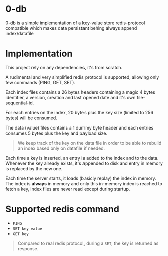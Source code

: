 # 0-db
0-db is a simple implementation of a key-value store redis-protocol compatible which
makes data persistant behing always append index/datafile

# Implementation
This project rely on any dependencies, it's from scratch.

A rudimental and very simplified redis protocol is supported, allowing only few commands (PING, GET, SET).

Each index files contains a 26 bytes headers containing a magic 4 bytes identifier,
a version, creation and last opened date and it's own file-sequential-id.

For each entries on the index, 20 bytes plus the key size (limited to 256 bytes) will be consumed.

The data (value) files contains a 1 dummy byte header and each entries consumes
5 bytes plus the key and payload size.

> We keep track of the key on the data file in order to be able to rebuild an index based only on datafile if needed.

Each time a key is inserted, an entry is added to the index and to the data. Whenever the key already exists, it's
appended to disk and entry in memory is replaced by the new one.

Each time the server starts, it loads (basicly replay) the index in memory. The index is **always** in memory and
only this in-memory index is reached to fetch a key, index files are never read except during startup.

# Supported redis command
- `PING`
- `SET key value`
- `GET key`

> Compared to real redis protocol, during a `SET`, the key is returned as response.

